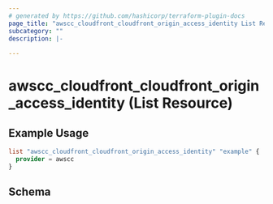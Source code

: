 ```yaml
---
# generated by https://github.com/hashicorp/terraform-plugin-docs
page_title: "awscc_cloudfront_cloudfront_origin_access_identity List Resource - terraform-provider-awscc"
subcategory: ""
description: |-
  
---
```


# awscc_cloudfront_cloudfront_origin_access_identity (List Resource)



## Example Usage

```terraform
list "awscc_cloudfront_cloudfront_origin_access_identity" "example" {
  provider = awscc
}
```

<!-- schema generated by tfplugindocs -->
## Schema
